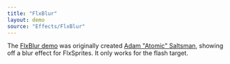 ```yaml
---
title: "FlxBlur"
layout: demo
source: "Effects/FlxBlur"
---
```


The [FlxBlur demo](https://github.com/AdamAtomic/FlxBlur) was originally created  [Adam "Atomic" Saltsman](https://twitter.com/ADAMATOMIC), showing off a blur effect for FlxSprites. It only works for the flash target.